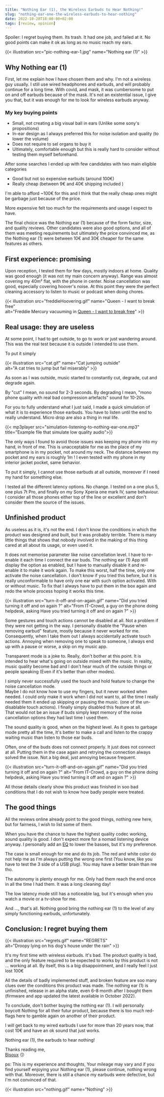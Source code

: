 ```yaml
---
title: "Nothing Ear (1), the Wireless Earbuds to Hear Nothing!"
slug: "nothing-ear-one-the-wireless-earbuds-to-hear-nothing"
date: 2022-10-28T18:00:00+02:00
tags: [review, opinion]
---
```


Spoiler: I regret buying them. Its trash. 
It had one job, and failed at it. No good points can make it ok as long as no music reach my ears.

{{< illustration src="pic-nothing-ear-1.jpg"  name="Nothing ear (1)" >}}

## Why Nothing ear (1)
First, let me explain how I have chosen them and why.
I'm not a wireless guy usually. I still use wired headphones and earbuds, and will probably continue for a long time. 
With covid, and mask, it was cumbersome to put on and off earbuds because of the mask. 
It's not an existential issue, I give you that, but it was enough for me to look for wireless earbuds anyway.

### My key buying points
- Small, not creating a big visual ball in ears (Unlike some sony's propositions)
- In-ear design as I always preferred this for noise isolation and quality (to lower the volume)
- Does not require to sel organs to buy it
- Ultimately, comfortable enough but this is really hard to consider without testing them myself beforehand.

After some searches I ended up with few candidates with two main eligible categories
- Good but not so expensive earbuds (around 100€)
- Really cheap (between 9€ and 40€ shipping included )

I'm able to afford ~100€ for this and I think that the really cheap ones might be garbage just because of the price.

More expensive felt too much for the requirements and usage I expect to have.

The final choice was the Nothing ear (1) because of the form factor, size, and quality reviews. 
Other candidates were also good options, and all of them was meeting requirements but ultimately 
the price convinced me, as the Nothing ear (1) were between 10€ and 30€ cheaper for the same features as others.

## First experience: promising
Upon reception, I tested them for few days, mostly indoors at home. Quality was good enough 
(it was not my main concern anyway). Range was almost covering my 40m² flat, with the phone in center. 
Noise cancellation was good, especially covering hoover's noise.
At this point they were the perfect cleaning accessory to listen to music or podcast when doing chores.

{{< illustration src="freddieHoovering.gif"  name="Queen - I want to break free"  
alt="Freddie Mercury vacuuming in  [Queen - I want to break free](https://www.youtube.com/watch?v=f4Mc-NYPHaQ)" >}}



## Real usage: they are useless
At some point, I had to get outside, to go to work or just wandering around. 
This was the real test because it is outside I intended to use them.

To put it simply

{{< illustration src="cat.gif"  name="Cat jumping outside"  
alt="A cat tries to jump but fail miserably" >}}

As soon as I was outside, music started to constantly cut, degrade, cut and degrade again.

By "cut" I mean, no sound for 2-3 seconds.
By degrading I mean, "mono phone quality with real bad compression artefacts" sound for 10-20s.

For you to fully understand what I just said, I made a quick simulation of what it is to experience those earbuds. 
You have to listen until the end to really
understand. Micro drop are also a thing in real life.

{{< mp3player src="simulation-listening-to-nothing-ear-one.mp3" title="Example file that simulate low quality audio">}}

The only ways I found to avoid those issues was  keeping my phone into my hand, in front of me. 
This is unacceptable for me as the place of my smartphone is in my pocket, not around my neck.
The distance between my pocket and my ears is roughly 1m !  I even tested with my phone in my interior jacket pocket, 
same behavior.

To put it simply, I cannot use those earbuds at all outside, moreover if I need my hand for something else.

I tested all the different latency options. No change.
I tested on a one plus 5, one plus 7t Pro, and finally on my Sony Xperia one mark IV, same behaviour. 
I consider all those phones either top of the line or excellent and don't consider them the source of the issues.

## Unfinished product
As useless as it is, it's not the end. I don't know the conditions in which the product was designed and built, 
but it was probably terrible. There is many little things that shows that nobody involved in the making of this thing 
cared at all about its usage, or even used it.

It does not memorise parameter like noise cancellation level. I have to re-enable it each time I connect the ear buds. 
The nothing ear (1) App still display the option as enabled, but I have to manually disable it and re-enable it to make it work again.
To make this worst, half the time, only one activate the noise cancellation. I don't know if you tried this before,
but it is really unconformable to have only one ear with such option activated. With or without music. To fix that
I always have to put them in the box again and redo the whole process hoping it works this time.

{{< illustration src="turn-it-off-and-on-again.gif"  name="Did you tried turning it off and on again ?"   alt="From IT-Crowd, a guy on the phone doing helpdesk, asking Have you tried turning it off and on again ?" >}}

Some gestures and touch actions cannot be disabled at all. Not a problem if they were not getting in the way.
I personally disable the "Pause when removing earbud" feature, mostly because it never worked for me.
Consequently, when I take them out I always accidentally activate touch actions. Annoying when removing one to speak to someone, 
I always end up with a pause or worse, a skip on my music app.

Transparent mode is a joke to. Really, don't bother at this point. It is intended to hear what's going on outside mixed with the music. 
In reality, music quality become bad and I don't hear much of the outside things or people speaking (Even if it's better than other modes).

I simply never successfully used the touch and hold feature to change the noise cancellation mode.  
Maybe I do not know how to use my fingers, but it never worked when needed. I could only make it work when I did not want to, 
all the time I really needed them it ended up skipping or pausing the music. (one of the un-disablable touch actions). 
I finally simply disabled this feature at all.  
That would not be an issue if buds simply kept memory of the noise cancellation options they had last time I used them.

The sound quality is good, when on the highest level. As it goes to garbage mode pretty all the time, 
It's better to make a call and listen to the crappy waiting music than listen to those ear buds.

Often, one of the buds does not connect properly. It just does not connect at all. 
Putting them in the case again and retrying the connection always solved the issue. Not a big deal, just annoying because frequent.

{{< illustration src="turn-it-off-and-on-again.gif"  name="Did you tried turning it off and on again ?"   alt="From IT-Crowd, a guy on the phone doing helpdesk, asking Have you tried turning it off and on again ?" >}}

All those details clearly show this product was finished in soo bad conditions that I do not wish to know how badly people were treated.

## The good things
All the reviews online already point to the good things, nothing new here, but for fairness, I wish to list some of them.

When you have the chance to have the highest quality codec working, sound quality is good. 
I don't expect more for a nomad listening device anyway. 
I personally add an [EQ](https://en.wikipedia.org/wiki/Equalization_(audio)) to lower the basses, but it's my preference.

The case is small enough for me and do its job. 
The red and white color do not help me as I'm always putting the wrong one first (You know, like you have to test the 3 side of a USB plug). 
You may have a better brain than me tho.

The autonomy is plenty enough for me. Only had them reach the end once in all the time I had them. It was a long cleaning day!

The low latency mode still has a noticeable lag, but it's enough when you watch a movie or a tv-show for me.

And ..., that's all. Nothing good bring the nothing ear (1) to the level of any simply functioning earbuds, unfortunately.

## Conclusion: I regret buying them

{{< illustration src="regrets.gif"  name="REGRETS"  
alt="Droopy lying on  his dog's house under the rain" >}}

It's my first time with wireless earbuds. It's bad. The product quality is bad, and the only feature required 
to be expected to works by this product is not … working at all. 
By itself, this is a big disappointment, and I really feel I just lost 100€

All the details of badly implemented stuff, and broken feature are soo many clues over the conditions this product was made. 
The nothing ear (1) is unfinished, release in an alpha state, even 6-8 month after I bought them 
(firmware and app updated the latest available in October 2022).

To conclude, don't bother buying the nothing ear (1). 
I will personally boycott Nothing for all their futur product, because there is too much red-flags here to gamble again 
on another of their product.

I will get back to my wired earbuds I use for more than 20 years now, that cost 10€ and have an ok sound that just works.

Nothing ear (1), the earbuds to hear nothing!

Thanks reading me,\
[Bisoux](/page/bisoux) :kissing:

ps: This is my experience and thoughts, Your mileage may vary and if you find yourself enjoying your Nothing ear (1),
please continue, nothing wrong with that. Moreover, there is still a chance my earbuds were defective, but I'm not convinced of that.

{{< illustration src="nothing.gif"  name="Nothing"  >}}
